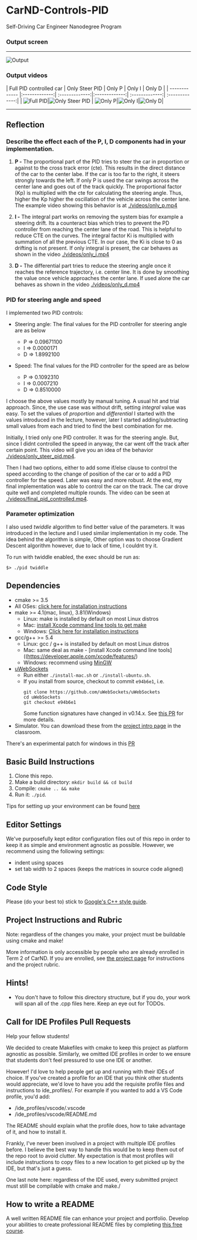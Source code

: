 # CarND-Controls-PID
Self-Driving Car Engineer Nanodegree Program
### Output screen
---
![Output](./images/output.png)

### Output videos
| Full PID controlled car        | Only Steer PID | Only P           | Only I        | Only D           |
| ------------- |:-------------:| :-------------:|:-------------:| :-------------:| :-------------:|
| ![Full PID](./images/full_pid.gif)|![Only Steer PID](./images/only_steer.gif) | ![Only P](./images/only_p.gif)|![Only I](./images/only_i.gif)|![Only D](./images/only_d.gif)|

---
## Reflection
### Describe the effect each of the P, I, D components had in your implementation.

1. **P -** The proportional part of the PID tries to steer the car in proportion or against to the cross track error (cte). This results in the direct distance of the car to the center labe. If the car is too far to the right, it steers strongly towards the left. If only P is used the car swings across the center lane and goes out of the track quickly. The proportional factor (Kp) is multiplied with the cte for calculating the steering angle. Thus, higher the Kp higher the oscillation of the vehicle across the center lane. The example video showing this behavior is at [./videos/only_p.mp4](./videos/only_p.mp4)

2. **I -** The integral part works on removing the system bias for example a steering drift. Its a counteract bias which tries to prevent the PD controller from reaching the center lane of the road. This is helpful to reduce CTE on the curves. The integral factor Ki is multiplied with summation of all the previous CTE. In our case, the Ki is close to 0 as drifting is not present. If only integral is present, the car behaves as shown in the video [./videos/only_i.mp4](./videos/only_i.mp4)

3. **D -** The differential part tries to reduce the steering angle once it reaches the reference trajectory, i.e. center line. It is done by smoothing the value once vehicle approaches the center lane. If used alone the car behaves as shown in the video [./videos/only_d.mp4](./videos/only_d.mp4)

### PID for steering angle and speed

I implemented two PID controls:

* Steering angle: The final values for the PID controller for steering angle are as below
  * P =>  0.09671100
  * I =>  0.0000171
  * D =>  1.8992100

* Speed: The final values for the PID controller for the speed are as below
  * P =>  0.1092310
  * I =>  0.0007210
  * D =>  0.8510000

I choose the above values mostly by manual tuning. A usual hit and trial approach. Since, the use case was without drift, setting *integral* value was easy. To set the values of *proportion* and *differential* I started with the values introduced in the lecture, however, later I started adding/subtracting small values from each and tried to find the best combination for me.

Initially, I tried only one PID controller. It was for the steering angle. But, since I didnt controlled the speed in anyway, the car went off the track after certain point. This video will give you an idea of the behavior [./videos/only_steer_pid.mp4](./videos/only_steer_pid.mp4).

Then I had two options, either to add some if/else clause to control the speed according to the change of position of the car or to add a PID controller for the speed. Later was easy and more robust. At the end, my final implementation was able to control the car on the track. The car drove quite well and completed multiple rounds. The video can be seen at [./videos/final_pid_controlled.mp4](./videos/final_pid_controlled.mp4).

### Parameter optimization

I also used *twiddle* algorithm to find better value of the parameters. It was introduced in the lecture and I used similar implementation in my code. The idea behind the algorithm is simple, Other option was to choose Gradient Descent algorithm however, due to lack of time, I couldnt try it.

To run with twiddle enabled, the exec should be run as:

  `$> ./pid twiddle`

## Dependencies

* cmake >= 3.5
 * All OSes: [click here for installation instructions](https://cmake.org/install/)
* make >= 4.1(mac, linux), 3.81(Windows)
  * Linux: make is installed by default on most Linux distros
  * Mac: [install Xcode command line tools to get make](https://developer.apple.com/xcode/features/)
  * Windows: [Click here for installation instructions](http://gnuwin32.sourceforge.net/packages/make.htm)
* gcc/g++ >= 5.4
  * Linux: gcc / g++ is installed by default on most Linux distros
  * Mac: same deal as make - [install Xcode command line tools]((https://developer.apple.com/xcode/features/)
  * Windows: recommend using [MinGW](http://www.mingw.org/)
* [uWebSockets](https://github.com/uWebSockets/uWebSockets)
  * Run either `./install-mac.sh` or `./install-ubuntu.sh`.
  * If you install from source, checkout to commit `e94b6e1`, i.e.
    ```
    git clone https://github.com/uWebSockets/uWebSockets 
    cd uWebSockets
    git checkout e94b6e1
    ```
    Some function signatures have changed in v0.14.x. See [this PR](https://github.com/udacity/CarND-MPC-Project/pull/3) for more details.
* Simulator. You can download these from the [project intro page](https://github.com/udacity/self-driving-car-sim/releases) in the classroom.

There's an experimental patch for windows in this [PR](https://github.com/udacity/CarND-PID-Control-Project/pull/3)

## Basic Build Instructions

1. Clone this repo.
2. Make a build directory: `mkdir build && cd build`
3. Compile: `cmake .. && make`
4. Run it: `./pid`. 

Tips for setting up your environment can be found [here](https://classroom.udacity.com/nanodegrees/nd013/parts/40f38239-66b6-46ec-ae68-03afd8a601c8/modules/0949fca6-b379-42af-a919-ee50aa304e6a/lessons/f758c44c-5e40-4e01-93b5-1a82aa4e044f/concepts/23d376c7-0195-4276-bdf0-e02f1f3c665d)

## Editor Settings

We've purposefully kept editor configuration files out of this repo in order to
keep it as simple and environment agnostic as possible. However, we recommend
using the following settings:

* indent using spaces
* set tab width to 2 spaces (keeps the matrices in source code aligned)

## Code Style

Please (do your best to) stick to [Google's C++ style guide](https://google.github.io/styleguide/cppguide.html).

## Project Instructions and Rubric

Note: regardless of the changes you make, your project must be buildable using
cmake and make!

More information is only accessible by people who are already enrolled in Term 2
of CarND. If you are enrolled, see [the project page](https://classroom.udacity.com/nanodegrees/nd013/parts/40f38239-66b6-46ec-ae68-03afd8a601c8/modules/f1820894-8322-4bb3-81aa-b26b3c6dcbaf/lessons/e8235395-22dd-4b87-88e0-d108c5e5bbf4/concepts/6a4d8d42-6a04-4aa6-b284-1697c0fd6562)
for instructions and the project rubric.

## Hints!

* You don't have to follow this directory structure, but if you do, your work
  will span all of the .cpp files here. Keep an eye out for TODOs.

## Call for IDE Profiles Pull Requests

Help your fellow students!

We decided to create Makefiles with cmake to keep this project as platform
agnostic as possible. Similarly, we omitted IDE profiles in order to we ensure
that students don't feel pressured to use one IDE or another.

However! I'd love to help people get up and running with their IDEs of choice.
If you've created a profile for an IDE that you think other students would
appreciate, we'd love to have you add the requisite profile files and
instructions to ide_profiles/. For example if you wanted to add a VS Code
profile, you'd add:

* /ide_profiles/vscode/.vscode
* /ide_profiles/vscode/README.md

The README should explain what the profile does, how to take advantage of it,
and how to install it.

Frankly, I've never been involved in a project with multiple IDE profiles
before. I believe the best way to handle this would be to keep them out of the
repo root to avoid clutter. My expectation is that most profiles will include
instructions to copy files to a new location to get picked up by the IDE, but
that's just a guess.

One last note here: regardless of the IDE used, every submitted project must
still be compilable with cmake and make./

## How to write a README
A well written README file can enhance your project and portfolio.  Develop your abilities to create professional README files by completing [this free course](https://www.udacity.com/course/writing-readmes--ud777).

